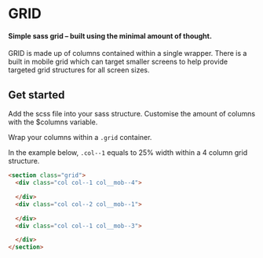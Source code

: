 # GRID
#### Simple sass grid – built using the minimal amount of thought.

GRID is made up of columns contained within a single wrapper. There is a built in mobile grid which can target smaller screens to help provide targeted grid structures for all screen sizes.

## Get started

Add the scss file into your sass structure. Customise the amount of columns with the $columns variable.

Wrap your columns within a `.grid` container.

In the example below, `.col--1` equals to 25% width within a 4 column grid structure.


```html
<section class="grid">
  <div class="col col--1 col__mob--4">

  </div>
  <div class="col col--2 col__mob--1">

  </div>
  <div class="col col--1 col__mob--3">

  </div>
</section>
```
